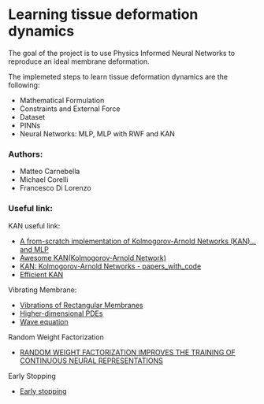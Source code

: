 # Learning tissue deformation dynamics

The goal of the project is to use Physics Informed Neural Networks to reproduce an ideal membrane deformation.

The implemeted steps to learn tissue deformation dynamics are the following:
- Mathematical Formulation
- Constraints and External Force
- Dataset
- PINNs
- Neural Networks: MLP, MLP with RWF and KAN

### Authors:
- Matteo Carnebella
- Michael Corelli
- Francesco Di Lorenzo

### Useful link:
KAN useful link:
- [A from-scratch implementation of Kolmogorov-Arnold Networks (KAN)…and MLP](https://mlwithouttears.com/2024/05/15/a-from-scratch-implementation-of-kolmogorov-arnold-networks-kan/)
- [Awesome KAN(Kolmogorov-Arnold Network)](https://github.com/mintisan/awesome-kan)
- [KAN: Kolmogorov-Arnold Networks - papers_with_code](https://paperswithcode.com/paper/kan-kolmogorov-arnold-networks)
- [Efficient KAN](https://github.com/Blealtan/efficient-kan)

Vibrating Membrane:
- [Vibrations of Rectangular Membranes](https://math.libretexts.org/Bookshelves/Differential_Equations/Introduction_to_Partial_Differential_Equations_(Herman)/06%3A_Problems_in_Higher_Dimensions/6.01%3A_Vibrations_of_Rectangular_Membranes)
- [Higher-dimensional PDEs](https://links.uwaterloo.ca/amath353docs/set8.pdf)
- [Wave equation](https://en.wikipedia.org/wiki/Wave_equation)

Random Weight Factorization 
- [RANDOM WEIGHT FACTORIZATION IMPROVES THE TRAINING OF CONTINUOUS NEURAL REPRESENTATIONS](https://arxiv.org/pdf/2210.01274)

Early Stopping
- [Early stopping](https://github.com/Bjarten/early-stopping-pytorch)
